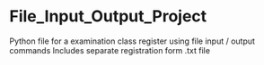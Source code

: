 # File_Input_Output_Project
Python file for a examination class register using file input / output commands
Includes separate registration form .txt file
